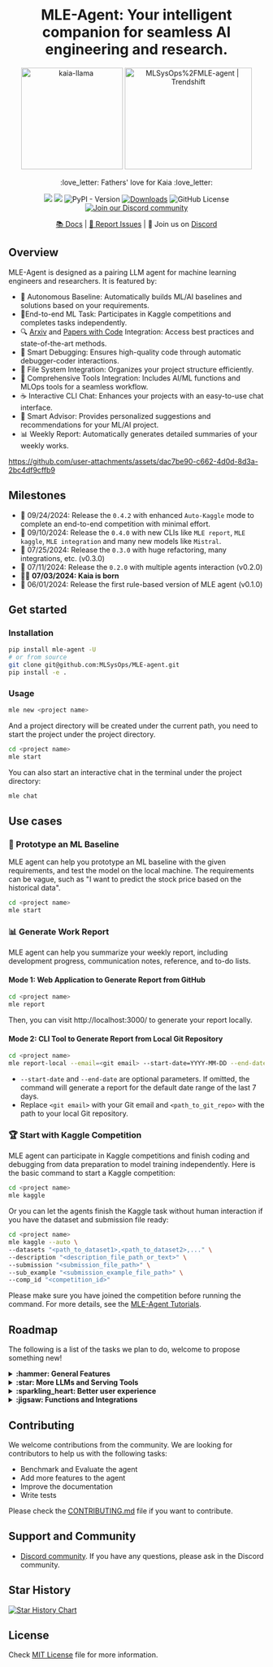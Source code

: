 <div align="center">
<h1 align="center">MLE-Agent: Your intelligent companion for seamless AI engineering and research.</h1>
<img alt="kaia-llama" height="200px" src="assets/kaia_llama.webp">
<a href="https://trendshift.io/repositories/11658" target="_blank"><img src="https://trendshift.io/api/badge/repositories/11658" alt="MLSysOps%2FMLE-agent | Trendshift" style="width: 250px; height: 200px;" width="250" height="200px"/></a>
<p align="center">:love_letter: Fathers' love for Kaia :love_letter:</p>

![](https://github.com/MLSysOps/MLE-agent/actions/workflows/lint.yml/badge.svg)
![](https://github.com/MLSysOps/MLE-agent/actions/workflows/test.yml/badge.svg)
![PyPI - Version](https://img.shields.io/pypi/v/mle-agent)
[![Downloads](https://static.pepy.tech/badge/mle-agent)](https://pepy.tech/project/mle-agent)
![GitHub License](https://img.shields.io/github/license/MLSysOps/MLE-agent)
<a href="https://discord.gg/SgxBpENGRG"><img src="https://img.shields.io/badge/Discord-Join%20Us-purple?logo=discord&logoColor=white&style=flat" alt="Join our Discord community"></a>

[📚 Docs](https://mle-agent-site.vercel.app/) |
[🐞 Report Issues](https://github.com/MLSysOps/MLE-agent/issues/new) |
👋 Join us on <a href="https://discord.gg/d9vcY7PA8Z" target="_blank">Discord</a>

</div>

## Overview

MLE-Agent is designed as a pairing LLM agent for machine learning engineers and researchers. It is featured by:

- 🤖 Autonomous Baseline: Automatically builds ML/AI baselines and solutions based on your requirements.
- 🏅End-to-end ML Task: Participates in Kaggle competitions and completes tasks independently.
- 🔍 [Arxiv](https://arxiv.org/) and [Papers with Code](https://paperswithcode.com/) Integration: Access best practices
  and state-of-the-art methods.
- 🐛 Smart Debugging: Ensures high-quality code through automatic debugger-coder interactions.
- 📂 File System Integration: Organizes your project structure efficiently.
- 🧰 Comprehensive Tools Integration: Includes AI/ML functions and MLOps tools for a seamless workflow.
- ☕ Interactive CLI Chat: Enhances your projects with an easy-to-use chat interface.
- 🧠 Smart Advisor: Provides personalized suggestions and recommendations for your ML/AI project.
- 📊 Weekly Report: Automatically generates detailed summaries of your weekly works.

https://github.com/user-attachments/assets/dac7be90-c662-4d0d-8d3a-2bc4df9cffb9

## Milestones

- :rocket: 09/24/2024: Release the `0.4.2` with enhanced `Auto-Kaggle` mode to complete an end-to-end competition with minimal effort.
- :rocket: 09/10/2024: Release the `0.4.0` with new CLIs like `MLE report`, `MLE kaggle`, `MLE integration` and many new
  models like `Mistral`.
- :rocket: 07/25/2024: Release the `0.3.0` with huge refactoring, many integrations, etc. (v0.3.0)
- :rocket: 07/11/2024: Release the `0.2.0` with multiple agents interaction (v0.2.0)
- 👨‍🍼 **07/03/2024: Kaia is born**
- :rocket: 06/01/2024: Release the first rule-based version of MLE agent (v0.1.0)

## Get started

### Installation

```bash
pip install mle-agent -U
# or from source
git clone git@github.com:MLSysOps/MLE-agent.git
pip install -e .
```

### Usage

```bash
mle new <project name>
```

And a project directory will be created under the current path, you need to start the project under the project
directory.

```bash
cd <project name>
mle start
```

You can also start an interactive chat in the terminal under the project directory:

```bash
mle chat
```

## Use cases

### 🧪 Prototype an ML Baseline

MLE agent can help you prototype an ML baseline with the given requirements, and test the model on the local machine.
The requirements can be vague, such as "I want to predict the stock price based on the historical data".

```bash
cd <project name>
mle start
```

### :bar_chart: Generate Work Report

MLE agent can help you summarize your weekly report, including development progress, communication notes, reference, and
to-do lists.

#### Mode 1: Web Application to Generate Report from GitHub

```bash
cd <project name>
mle report
```

Then, you can visit http://localhost:3000/ to generate your report locally.

#### Mode 2: CLI Tool to Generate Report from Local Git Repository
```bash
cd <project name>
mle report-local --email=<git email> --start-date=YYYY-MM-DD --end-date=YYYY-MM-DD <path_to_git_repo>
```

- `--start-date` and `--end-date` are optional parameters. If omitted, the command will generate a report for the default date range of the last 7 days.
- Replace `<git email>` with your Git email and `<path_to_git_repo>` with the path to your local Git repository.

### :trophy: Start with Kaggle Competition

MLE agent can participate in Kaggle competitions and finish coding and debugging from data preparation to model training
independently. Here is the basic command to start a Kaggle competition:

```bash
cd <project name>
mle kaggle
```

Or you can let the agents finish the Kaggle task without human interaction if you have the dataset and submission file
ready:

```bash
cd <project name>
mle kaggle --auto \
--datasets "<path_to_dataset1>,<path_to_dataset2>,..." \
--description "<description_file_path_or_text>" \
--submission "<submission_file_path>" \
--sub_example "<submission_example_file_path>" \ 
--comp_id "<competition_id>"
```

Please make sure you have joined the competition before running the command. For more details, see the [MLE-Agent Tutorials](https://mle-agent-site.vercel.app/tutorial/Start_a_kaggle_task).

## Roadmap

The following is a list of the tasks we plan to do, welcome to propose something new!

<details>
  <summary><b> :hammer: General Features</b></summary>

- [x] Understand users' requirements to create an end-to-end AI project
- [x] Suggest the SOTA data science solutions by using the web search
- [x] Plan the ML engineering tasks with human interaction
- [x] Execute the code on the local machine/cloud, debug and fix the errors
- [x] Leverage the built-in functions to complete ML engineering tasks
- [x] Interactive chat: A human-in-the-loop mode to help improve the existing ML projects
- [x] Kaggle mode: to finish a Kaggle task without humans
- [x] Summary and reflect the whole ML/AI pipeline
- [ ] Integration with Cloud data and testing and debugging platforms
- [x] Local RAG support to make personal ML/AI coding assistant
- [ ] Function zoo: generate AI/ML functions and save them for future usage

</details>

<details>
  <summary><b>:star: More LLMs and Serving Tools</b></summary>

- [x] Ollama LLama3
- [x] OpenAI GPTs
- [x] Anthropic Claude 3.5 Sonnet

</details>

<details>
  <summary><b>:sparkling_heart: Better user experience</b></summary>

- [x] CLI Application
- [x] Web UI
- [x] Discord

</details>

<details>
  <summary><b>:jigsaw: Functions and Integrations</b></summary>

- [x] Local file system
- [x] Local code exectutor
- [x] Arxiv.org search
- [x] Papers with Code search
- [x] General keyword search
- [ ] Hugging Face
- [ ] SkyPilot cloud deployment
- [ ] Snowflake data
- [ ] AWS S3 data
- [ ] Databricks data catalog
- [ ] Wandb experiment monitoring
- [ ] MLflow management
- [ ] DBT data transform

</details>

## Contributing

We welcome contributions from the community. We are looking for contributors to help us with the following tasks:

- Benchmark and Evaluate the agent
- Add more features to the agent
- Improve the documentation
- Write tests

Please check the [CONTRIBUTING.md](CONTRIBUTING.md) file if you want to contribute.

## Support and Community

- [Discord community](https://discord.gg/SgxBpENGRG). If you have any questions, please ask in the Discord community.

## Star History

[![Star History Chart](https://api.star-history.com/svg?repos=MLSysOps/MLE-agent&type=Date)](https://star-history.com/#MLSysOps/MLE-agent&Date)

## License

Check [MIT License](LICENSE) file for more information.
